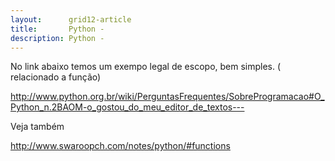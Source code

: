 ```yaml
---
layout:      grid12-article
title:       Python - 
description: Python - 
---
```



No link abaixo temos um exempo legal de escopo, bem simples.
( relacionado a função)

http://www.python.org.br/wiki/PerguntasFrequentes/SobreProgramacao#O_Python_n.2BAOM-o_gostou_do_meu_editor_de_textos---


Veja também

http://www.swaroopch.com/notes/python/#functions